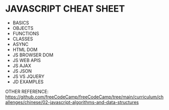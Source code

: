 # JAVASCRIPT CHEAT SHEET
- BASICS
- OBJECTS
- FUNCTIONS
- CLASSES
- ASYNC
- HTML DOM
- JS BROWSER DOM
- JS WEB APIS
- JS AJAX
- JS JSON
- JS VS JQUERY
- JD EXAMPLES

OTHER REFERENCE:
https://github.com/freeCodeCamp/freeCodeCamp/tree/main/curriculum/challenges/chinese/02-javascript-algorithms-and-data-structures
